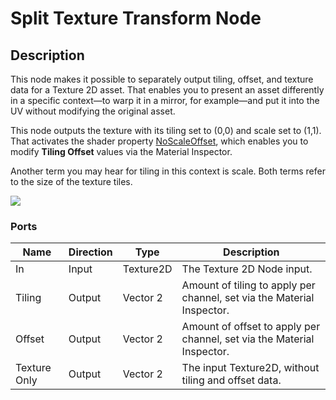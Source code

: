 # Split Texture Transform Node

## Description
This node makes it possible to separately output tiling, offset, and texture data for a Texture 2D asset. That enables you to present an asset differently in a specific context—to warp it in a mirror, for example—and put it into the UV without modifying the original asset.

This node outputs the texture with its tiling set to (0,0) and scale set to (1,1). That activates the shader property [NoScaleOffset](https://docs.unity3d.com/Manual/SL-Properties.html), which enables you to modify **Tiling Offset** values via the Material Inspector.

Another term you may hear for tiling in this context is scale. Both terms refer to the size of the texture tiles.

![](images/node-splittexturetransform.PNG)

### Ports

| **Name**        | **Direction** | **Type** | **Description** |
|--------------|-----------|-----------|------------------------------------------------------------------------|
| In           | Input     | Texture2D | The Texture 2D Node input.                                              |
| Tiling       | Output    | Vector 2  | Amount of tiling to apply per channel, set via the Material Inspector. |
| Offset       | Output    | Vector 2  | Amount of offset to apply per channel, set via the Material Inspector. |
| Texture Only | Output    | Vector 2  | The input Texture2D, without tiling and offset data. |
